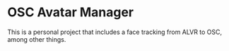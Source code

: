 # OSC Avatar Manager

This is a personal project that includes a face tracking from ALVR to OSC, among other things.

